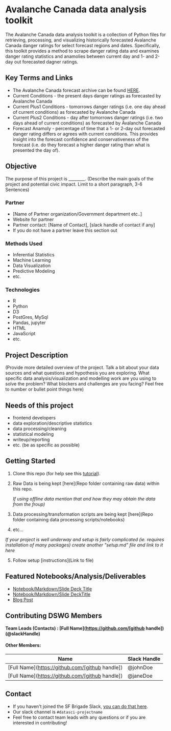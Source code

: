 # Avalanche Canada data analysis toolkit

The Avalanche Canada data analysis toolkit is a collection of Python files for retrieving, processing, and visualizing historically forecasted Avalanche Canada danger ratings for select forecast regions and dates. Specifically, this toolkit provides a method to scrape danger rating data and examines danger rating statistics and anamolies between current day and 1- and 2-day out forecasted dagner ratings. 

## Key Terms and Links
* The Avalanche Canada forecast archive can be found [HERE](https://www.avalanche.ca/forecasts/archives). 
* Current Conditions - the present days danger ratings as forecasted by Avalanche Canada
* Current Plus1 Conditions - tomorrows danger ratings (i.e. one day ahead of current conditions) as forecasted by Avalanche Canada
* Current Plus2 Conditions - day after tomorrows danger ratings (i.e. two days ahead of current conditions) as forecasted by Avalanche Canada
* Forecast Anamoly - percentage of time that a 1- or 2-day out forecasted danger rating differs or agrees with current conditions. This provides insight into the forecast confidence and conservativeness of the forecast (i.e. do they forecast a higher danger rating than what is presented the day of).   

## Objective
The purpose of this project is ________. (Describe the main goals of the project and potential civic impact. Limit to a short paragraph, 3-6 Sentences)

### Partner
* [Name of Partner organization/Government department etc..]
* Website for partner
* Partner contact: [Name of Contact], [slack handle of contact if any]
* If you do not have a partner leave this section out

### Methods Used
* Inferential Statistics
* Machine Learning
* Data Visualization
* Predictive Modeling
* etc.

### Technologies
* R 
* Python
* D3
* PostGres, MySql
* Pandas, jupyter
* HTML
* JavaScript
* etc. 

## Project Description
(Provide more detailed overview of the project.  Talk a bit about your data sources and what questions and hypothesis you are exploring. What specific data analysis/visualization and modelling work are you using to solve the problem? What blockers and challenges are you facing?  Feel free to number or bullet point things here)

## Needs of this project

- frontend developers
- data exploration/descriptive statistics
- data processing/cleaning
- statistical modeling
- writeup/reporting
- etc. (be as specific as possible)

## Getting Started

1. Clone this repo (for help see this [tutorial](https://help.github.com/articles/cloning-a-repository/)).
2. Raw Data is being kept [here](Repo folder containing raw data) within this repo.

    *If using offline data mention that and how they may obtain the data from the froup)*
    
3. Data processing/transformation scripts are being kept [here](Repo folder containing data processing scripts/notebooks)
4. etc...

*If your project is well underway and setup is fairly complicated (ie. requires installation of many packages) create another "setup.md" file and link to it here*  

5. Follow setup [instructions](Link to file)

## Featured Notebooks/Analysis/Deliverables
* [Notebook/Markdown/Slide Deck Title](link)
* [Notebook/Markdown/Slide DeckTitle](link)
* [Blog Post](link)


## Contributing DSWG Members

**Team Leads (Contacts) : [Full Name](https://github.com/[github handle])(@slackHandle)**

#### Other Members:

|Name     |  Slack Handle   | 
|---------|-----------------|
|[Full Name](https://github.com/[github handle])| @johnDoe        |
|[Full Name](https://github.com/[github handle]) |     @janeDoe    |

## Contact
* If you haven't joined the SF Brigade Slack, [you can do that here](http://c4sf.me/slack).  
* Our slack channel is `#datasci-projectname`
* Feel free to contact team leads with any questions or if you are interested in contributing!

